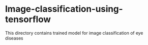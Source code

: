 # Image-classification-using-tensorflow
This directory contains trained model for image classification of eye diseases   
   
  
 
 
  
   
